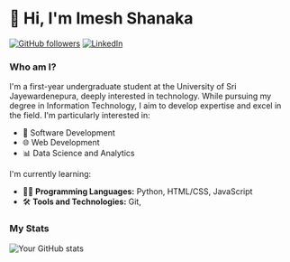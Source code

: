 # 👋 Hi, I'm Imesh Shanaka

[![GitHub followers](https://img.shields.io/github/followers/ImeshShanaka?style=social)](https://github.com/ImeshShanaka) [![LinkedIn](https://img.shields.io/badge/LinkedIn-blue?logo=linkedin&logoColor=white)](https://www.linkedin.com/in/imesh-shanaka/)

### Who am I?

I'm a first-year undergraduate student at the University of Sri Jayewardenepura, deeply interested in technology. While pursuing my degree in Information Technology, I aim to develop expertise and excel in the field. I'm particularly interested in:

- 🔧 Software Development
- 🌐 Web Development
- 📊 Data Science and Analytics

I'm currently learning:

- 🧑‍💻 **Programming Languages:** Python, HTML/CSS, JavaScript
- 🛠️ **Tools and Technologies:** Git,

### My Stats

![Your GitHub stats](https://github-readme-stats.vercel.app/api?ImeshShanaka=yourusername&show_icons=true&theme=radical)
